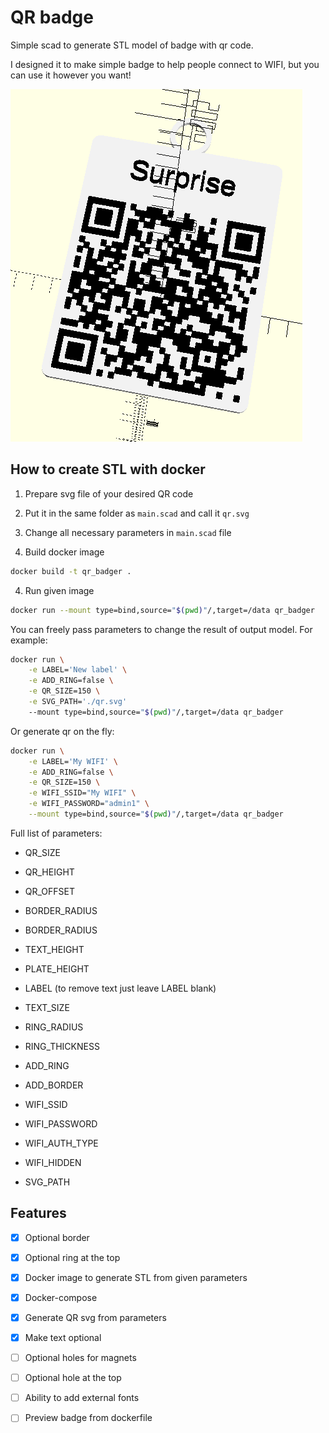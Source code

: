# QR badge

Simple scad to generate STL model of badge with qr code.

I designed it to make simple badge to help people connect to WIFI, but you can use it however you want!

![example image](./img/surprise.png)

## How to create STL with docker

1. Prepare svg file of your desired QR code

2. Put it in the same folder as ```main.scad``` and call it ```qr.svg```

2. Change all necessary parameters in ```main.scad``` file

3. Build docker image

```bash
docker build -t qr_badger .
```

4. Run given image

```bash
docker run --mount type=bind,source="$(pwd)"/,target=/data qr_badger
```

You can freely pass parameters to change the result of output model. For example:

```bash
docker run \
    -e LABEL='New label' \
    -e ADD_RING=false \
    -e QR_SIZE=150 \
    -e SVG_PATH='./qr.svg'
    --mount type=bind,source="$(pwd)"/,target=/data qr_badger
```

Or generate qr on the fly:

```bash
docker run \
    -e LABEL='My WIFI' \
    -e ADD_RING=false \
    -e QR_SIZE=150 \
    -e WIFI_SSID="My WIFI" \
    -e WIFI_PASSWORD="admin1" \
    --mount type=bind,source="$(pwd)"/,target=/data qr_badger
```

Full list of parameters:

- QR_SIZE

- QR_HEIGHT

- QR_OFFSET

- BORDER_RADIUS

- BORDER_RADIUS

- TEXT_HEIGHT

- PLATE_HEIGHT

- LABEL (to remove text just leave LABEL blank)

- TEXT_SIZE

- RING_RADIUS

- RING_THICKNESS

- ADD_RING

- ADD_BORDER

- WIFI_SSID

- WIFI_PASSWORD

- WIFI_AUTH_TYPE

- WIFI_HIDDEN

- SVG_PATH

## Features

- [x] Optional border

- [x] Optional ring at the top

- [x] Docker image to generate STL from given parameters

- [x] Docker-compose

- [x] Generate QR svg from parameters

- [x] Make text optional

- [ ] Optional holes for magnets

- [ ] Optional hole at the top

- [ ] Ability to add external fonts

- [ ] Preview badge from dockerfile
